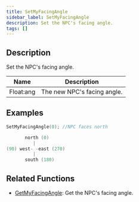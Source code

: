 ```yaml
---
title: SetMyFacingAngle
sidebar_label: SetMyFacingAngle
description: Set the NPC's facing angle.
tags: []
---
```


## Description

Set the NPC's facing angle.

| Name                 | Description                   |
| -------------------- | ----------------------------- |
| Float:ang            | The new NPC's facing angle.   |

## Examples

```c
SetMyFacingAngle(0); //NPC faces north
```

```c
       north (0)
          |
(90) west- -east (270)
          |
       south (180)
```

## Related Functions

- [GetMyFacingAngle](GetMyFacingAngle): Get the NPC's facing angle.
